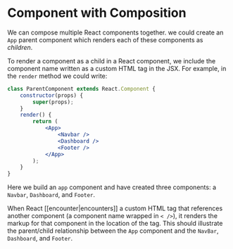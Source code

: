 # Component with Composition
We can compose multiple React components together. we could create an `App` parent component which renders each of these components as *children*. 

To render a component as a child in a React component, we include the component name written as a custom HTML tag in the JSX. For example, in the `render` method we could write:

```jsx
class ParentComponent extends React.Component {
	constructor(props) {
		super(props);
	}
	render() {
		return (
			<App>
				<Navbar />
				<Dashboard />
				<Footer />
			</App>
		);
	}
}
```

Here we build an `app` component and have created three components: a `Navbar`, `Dashboard`, and `Footer`.

When React [[encounter|encounters]] a custom HTML tag that references another component (a component name wrapped in `< />`), it renders the markup for that component in the location of the tag. This should illustrate the parent/child relationship between the `App` component and the `NavBar`, `Dashboard`, and `Footer`.


